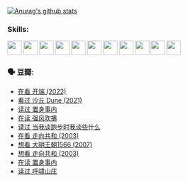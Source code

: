 
[![Anurag's github stats](https://github-readme-stats.vercel.app/api?username=w940853815)](https://github.com/anuraghazra/github-readme-stats)

### Skills:

<code><img height="32" src="https://cdn.jsdelivr.net/npm/simple-icons@v5/icons/python.svg"></code>
<code><img height="32" src="https://cdn.jsdelivr.net/npm/simple-icons@v5/icons/javascript.svg"></code>
<code><img height="32" src="https://cdn.jsdelivr.net/npm/simple-icons@v5/icons/django.svg"></code>
<code><img height="32" src="https://cdn.jsdelivr.net/npm/simple-icons@v5/icons/flask.svg"></code>
<code><img height="32" src="https://cdn.jsdelivr.net/npm/simple-icons@v5/icons/vuetify.svg"></code>
<code><img height="32" src="https://cdn.jsdelivr.net/npm/simple-icons@v5/icons/git.svg"></code>
<code><img height="32" src="https://cdn.jsdelivr.net/npm/simple-icons@v5/icons/docker.svg"></code>
<code><img height="32" src="https://cdn.jsdelivr.net/npm/simple-icons@v5/icons/postgresql.svg"></code>
<code><img height="32" src="https://cdn.jsdelivr.net/npm/simple-icons@v5/icons/elasticsearch.svg"></code>
<code><img height="32" src="https://cdn.jsdelivr.net/npm/simple-icons@v5/icons/macos.svg"></code>
<code><img height="32" src="https://cdn.jsdelivr.net/npm/simple-icons@v5/icons/linux.svg"></code>

### 🗣 豆瓣:

<!-- DOUBAN-ACTIVITIES:START -->
- [在看 开端‎ (2022)](https://www.douban.com/people/136069238/status/3733533297/?_i=42911467)
- [看过 沙丘 Dune‎ (2021)](https://www.douban.com/people/136069238/status/3726869471/?_i=42911467)
- [读过 置身事内](https://www.douban.com/people/136069238/status/3726223867/?_i=42911467)
- [在读 强风吹拂](https://www.douban.com/people/136069238/status/3725395475/?_i=42911467)
- [读过 当我谈跑步时我谈些什么](https://www.douban.com/people/136069238/status/3715422296/?_i=42911467)
- [在看 走向共和‎ (2003)](https://www.douban.com/people/136069238/status/3711470443/?_i=42911467)
- [想看 大明王朝1566‎ (2007)](https://www.douban.com/people/136069238/status/3710980213/?_i=42911467)
- [想看 走向共和‎ (2003)](https://www.douban.com/people/136069238/status/3710980002/?_i=42911467)
- [在读 置身事内](https://www.douban.com/people/136069238/status/3710472151/?_i=42911467)
- [读过 呼啸山庄](https://www.douban.com/people/136069238/status/3710470617/?_i=42911467)
<!-- DOUBAN-ACTIVITIES:END -->
<!--
**w940853815/w940853815** is a ✨ _special_ ✨ repository because its `README.md` (this file) appears on your GitHub profile.

Here are some ideas to get you started:

- 🔭 I’m currently working on ...
- 🌱 I’m currently learning ...
- 👯 I’m looking to collaborate on ...
- 🤔 I’m looking for help with ...
- 💬 Ask me about ...
- 📫 How to reach me: ...
- 😄 Pronouns: ...
- ⚡ Fun fact: ...
-->
